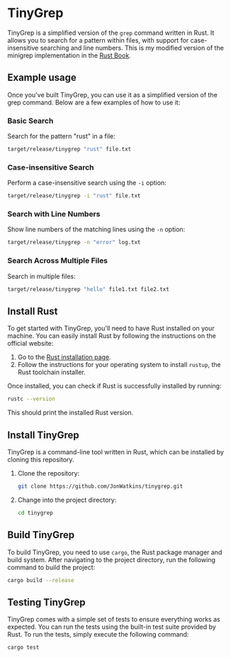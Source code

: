 # TinyGrep

TinyGrep is a simplified version of the `grep` command written in Rust. It allows you to search for a pattern within 
files, with support for case-insensitive searching and line numbers. This is my modified version of the minigrep
implementation in the [Rust Book](https://doc.rust-lang.org).

## Example usage

Once you've built TinyGrep, you can use it as a simplified version of the grep command. Below are a few examples of how 
to use it:

### Basic Search

Search for the pattern "rust" in a file:

```bash
target/release/tinygrep "rust" file.txt
```

### Case-insensitive Search

Perform a case-insensitive search using the `-i` option:

```bash
target/release/tinygrep -i "rust" file.txt
```

### Search with Line Numbers

Show line numbers of the matching lines using the `-n` option:

```bash
target/release/tinygrep -n "error" log.txt
```

### Search Across Multiple Files

Search in multiple files:

```bash
target/release/tinygrep "hello" file1.txt file2.txt
```

## Install Rust

To get started with TinyGrep, you'll need to have Rust installed on your machine. You can easily install Rust by following 
the instructions on the official website:

1. Go to the [Rust installation page](https://www.rust-lang.org/learn/get-started).
2. Follow the instructions for your operating system to install `rustup`, the Rust toolchain installer.

Once installed, you can check if Rust is successfully installed by running:

```sh
rustc --version
```

This should print the installed Rust version.

## Install TinyGrep

TinyGrep is a command-line tool written in Rust, which can be installed by cloning this repository.

1. Clone the repository:
   ```bash
   git clone https://github.com/JonWatkins/tinygrep.git
   ```

2. Change into the project directory:
   ```bash
   cd tinygrep
   ```

## Build TinyGrep

To build TinyGrep, you need to use `cargo`, the Rust package manager and build system. After navigating to 
the project directory, run the following command to build the project:

```bash
cargo build --release
```

## Testing TinyGrep
TinyGrep comes with a simple set of tests to ensure everything works as expected. You can run the tests using the 
built-in test suite provided by Rust.
To run the tests, simply execute the following command:

```bash
cargo test
```
